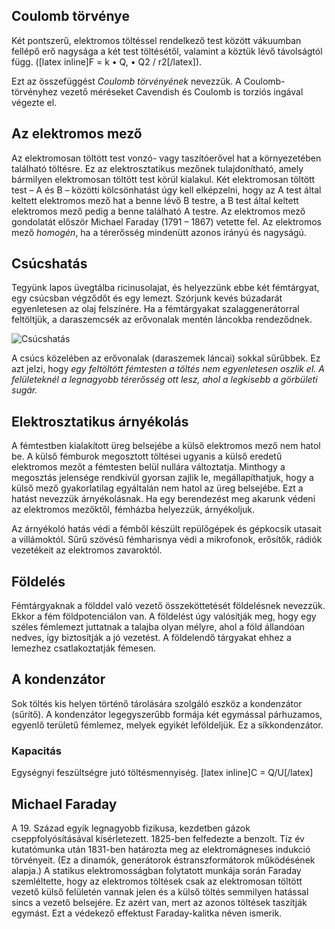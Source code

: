 ## Coulomb törvénye

Két pontszerű, elektromos töltéssel rendelkező test között vákuumban fellépő erő nagysága a két test töltésétől, valamint a köztük lévő távolságtól függ. ([latex inline]F = k • Q, • Q2 / r2[/latex]).

Ezt az összefüggést *Coulomb törvényének* nevezzük. A Coulomb-törvényhez vezető méréseket Cavendish és Coulomb is torziós ingával végezte el.

## Az elektromos mező

Az elektromosan töltött test vonzó- vagy taszítóerővel hat a környezetében található töltésre. Ez az elektrosztatikus mezőnek tulajdonítható, amely bármilyen elektromosan töltött test körül kialakul. Két elektromosan töltött test – A és B – közötti kölcsönhatást úgy kell elképzelni, hogy az A test által keltett elektromos mező hat a benne lévő B testre, a B test által keltett elektromos mező pedig a benne található A testre. Az elektromos mező gondolatát először Michael Faraday (1791 – 1867) vetette fel. Az elektromos mező *homogén*, ha a térerősség mindenütt azonos irányú és nagyságú.

## Csúcshatás

Tegyünk lapos üvegtálba ricinusolajat, és helyezzünk ebbe két fémtárgyat, egy csúcsban végződőt és egy lemezt. Szórjunk kevés búzadarát egyenletesen az olaj felszínére. Ha a fémtárgyakat szalaggenerátorral feltöltjük, a daraszemcsék az erővonalak mentén láncokba rendeződnek.

![Csúcshatás](http://i.imgur.com/JWxwflL.png)

A csúcs közelében az erővonalak (daraszemek láncai) sokkal sűrűbbek. Ez azt jelzi, hogy *egy feltöltött fémtesten a töltés nem egyenletesen oszlik el. A felületeknél a legnagyobb térerősség ott lesz, ahol a legkisebb a görbületi sugár.*
 
## Elektrosztatikus árnyékolás

A fémtestben kialakított üreg belsejébe a külső elektromos mező nem hatol be. A külső fémburok megosztott töltései ugyanis a külső eredetű elektromos mezőt a fémtesten belül nullára változtatja. Minthogy a megosztás jelensége rendkívül gyorsan zajlik le, megállapíthatjuk, hogy a külső mező gyakorlatilag egyáltalán nem hatol az üreg belsejébe. Ezt a hatást nevezzük árnyékolásnak. Ha egy berendezést meg akarunk védeni az elektromos mezőktől, fémházba helyezzük, árnyékoljuk.

Az árnyékoló hatás védi a fémből készült repülőgépek és gépkocsik utasait a villámoktól. Sűrű szövésű fémharisnya védi a mikrofonok, erősítők, rádiók vezetékeit az elektromos zavaroktól.

## Földelés

Fémtárgyaknak a földdel való vezető összeköttetését földelésnek nevezzük. Ekkor a fém földpotenciálon van. A földelést úgy valósítják meg, hogy egy széles fémlemezt juttatnak a talajba olyan mélyre, ahol a föld állandóan nedves, így biztosítják a jó vezetést. A földelendő tárgyakat ehhez a lemezhez csatlakoztatják fémesen.

## A kondenzátor

Sok töltés kis helyen történő tárolására szolgáló eszköz a kondenzátor (sűrítő). A kondenzátor legegyszerűbb formája két egymással párhuzamos, egyenlő területű fémlemez, melyek egyikét leföldeljük. Ez a síkkondenzátor.

### Kapacitás

Egységnyi feszültségre jutó töltésmennyiség. [latex inline]C = Q/U[/latex]

## Michael Faraday

A 19. Század egyik legnagyobb fizikusa, kezdetben gázok cseppfolyósításával kísérletezett. 1825-ben felfedezte a benzolt. Tíz év kutatómunka után 1831-ben határozta meg az elektromágneses indukció törvényeit. (Ez a dinamók, generátorok éstranszformátorok működésének alapja.) A statikus elektromosságban folytatott munkája során Faraday szemléltette, hogy az elektromos töltések csak az elektromosan töltött vezető külső felületén vannak jelen és a külső töltés semmilyen hatással sincs a vezető belsejére. Ez azért van, mert az azonos töltések taszítják egymást. Ezt a védekező effektust Faraday-kalitka néven ismerik.
